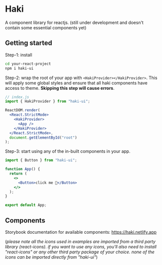 # Haki

A component library for reactjs. (still under development and doesn't contain some essential components yet)

## Getting started

Step-1: install

```bash
cd your-react-project
npm i haki-ui
```

Step-2: wrap the root of your app with `<HakiProvider></HakiProvider>`. This will apply some global styles and ensure that all haki components have access to theme. **Skipping this step will cause errors**.

```jsx
// index.js
import { HakiProvider } from "haki-ui";

ReactDOM.render(
  <React.StrictMode>
    <HakiProvider>
      <App />
    </HakiProvider>
  </React.StrictMode>,
  document.getElementById("root")
);
```

Step-3: start using any of the in-built components in your app.

```jsx
import { Button } from "haki-ui";

function App() {
  return (
    <>
      <Button>click me 👀</Button>
    </>
  );
}

export default App;
```

## Components

Storybook documentation for available components: https://haki.netlify.app

(_please note all the icons used in examples are imported from a third party library (react-icons). if you want to use any icons, you'll also need to install "react-icons" or any other third party package of your choice. none of the icons can be imported directly from "haki-ui"_)
